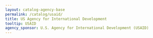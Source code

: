 ```yaml
---
layout: catalog-agency-base
permalink: /catalog/usaid/
title: US Agency for International Development
tooltip: USAID
agency_sponsor: U.S. Agency for International Development (USAID)
---
```



